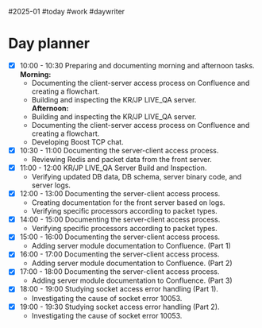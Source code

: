 #2025-01 #today #work #daywriter 
# Day planner

- [x]  10:00 - 10:30 Preparing and documenting morning and afternoon tasks.  
    **Morning:**
    - Documenting the client-server access process on Confluence and creating a flowchart.
    - Building and inspecting the KR/JP LIVE_QA server.  
	**Afternoon:**
    - Building and inspecting the KR/JP LIVE_QA server.
    - Documenting the client-server access process on Confluence and creating a flowchart.
    - Developing Boost TCP chat.
- [x]  10:30 - 11:00 Documenting the server-client access process.
    - Reviewing Redis and packet data from the front server.
- [x]  11:00 - 12:00 KR/JP LIVE_QA Server Build and Inspection.
    - Verifying updated DB data, DB schema, server binary code, and server logs.
- [x]  12:00 - 13:00 Documenting the server-client access process.
    - Creating documentation for the front server based on logs.
    - Verifying specific processors according to packet types.
- [x]  14:00 - 15:00 Documenting the server-client access process.
    - Verifying specific processors according to packet types.
- [x]  15:00 - 16:00 Documenting the server-client access process.
    - Adding server module documentation to Confluence. (Part 1)
- [x]  16:00 - 17:00 Documenting the server-client access process.
    - Adding server module documentation to Confluence. (Part 2)
- [x]  17:00 - 18:00 Documenting the server-client access process.
    - Adding server module documentation to Confluence. (Part 3)
- [x]  18:00 - 19:00 Studying socket access error handling (Part 1).
    - Investigating the cause of socket error 10053.
- [x]  19:00 - 19:30 Studying socket access error handling (Part 2).
    - Investigating the cause of socket error 10053.